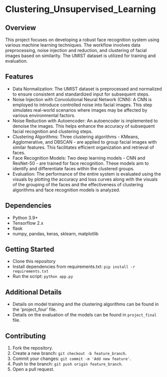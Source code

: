 # Clustering_Unsupervised_Learning

## Overview
This project focuses on developing a robust face recognition system using various machine learning techniques. The workflow involves data preprocessing, noise injection and reduction, and clustering of facial images based on similarity. The UMIST dataset is utilized for training and evaluation.

## Features
- Data Normalization: The UMIST dataset is preprocessed and normalized to ensure consistent and standardized input for subsequent steps.
- Noise Injection with Convolutional Neural Network (CNN): A CNN is employed to introduce controlled noise into facial images. This step simulates real-world scenarios where images may be affected by various environmental factors.
- Noise Reduction with Autoencoder: An autoencoder is implemented to denoise the images. This helps enhance the accuracy of subsequent facial recognition and clustering steps.
- Clustering Algorithms: Three clustering algorithms - KMeans, Agglomerative, and DBSCAN - are applied to group facial images with similar features. This facilitates efficient organization and retrieval of faces.
- Face Recognition Models: Two deep learning models - CNN and ResNet-50 - are trained for face recognition. These models aim to identify and differentiate faces within the clustered groups.
- Evaluation: The performance of the entire system is evaluated using the visuals by plotting the accuracy and loss curves along with the visuals of the grouping of the faces and the effectiveness of clustering algorithms and face recognition models is analyzed.

## Dependencies
- Python 3.9+
- Tensorflow 2.x
- flask
- numpy, pandas, keras, sklearn, matplotlib

## Getting Started
- Clone this repository
- Install dependencies from requirements.txt: `pip install -r requirements.txt`
- Run the script: `python app.py`

## Additional Details
- Details on model training and the clustering algorithms can be found in the 'project_four' file.
- Details on the evaluation of the models can be found in `project_final` file.

## Contributing
1. Fork the repository.
2. Create a new branch: `git checkout -b feature_branch`.
3. Commit your changes: `git commit -m 'Add new feature'`.
4. Push to the branch: `git push origin feature_branch`.
5. Open a pull request.
